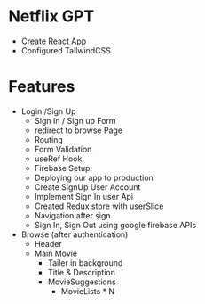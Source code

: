# Netflix GPT

- Create React App
- Configured TailwindCSS

# Features

- Login /Sign Up
  - Sign In / Sign up Form
  - redirect to browse Page
  - Routing
  - Form Validation
  - useRef Hook
  - Firebase Setup
  - Deploying our app to production
  - Create SignUp User Account
  - Implement Sign In user Api
  - Created Redux store with userSlice
  - Navigation after sign
  - Sign In, Sign Out using google firebase APIs
- Browse (after authentication)
  - Header
  - Main Movie
    - Tailer in background
    - Title & Description
    - MovieSuggestions
      - MovieLists \* N
